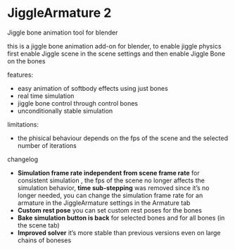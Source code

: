 # JiggleArmature 2
 Jiggle bone animation tool for blender
 
this is a jiggle bone animation add-on for blender,
to enable jiggle physics first enable Jiggle scene in the 
scene settings and then enable Jiggle Bone on the bones

features:
 
 - easy animation of softbody effects using just bones
 - real time simulation  
 - jiggle bone control through control bones
 - unconditionally stable simulation
 
limitations:
 
 - the phisical behaviour depends on the fps of the scene and the selected number of iterations
 
changelog  
 
* **Simulation frame rate independent from scene frame rate**  for consistent simulation , the fps of the scene no longer affects the simulation behavior,  **time sub-stepping**  was removed since it’s no longer needed, you can change the simulation frame rate for an armature in the JiggleArmature settings in the Armature tab
* **Custom rest pose**  you can set custom rest poses for the bones
* **Bake simulation button is back**  for selected bones and for all bones (in the scene tab)
* **Improved solver**  it’s more stable than previous versions even on large chains of boneses
